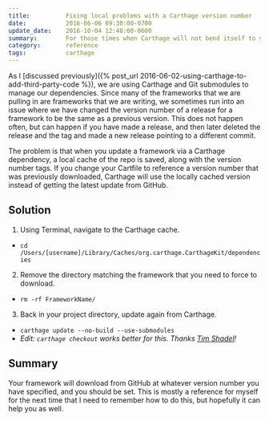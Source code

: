 ```yaml
---
title:          Fixing local problems with a Carthage version number
date:           2016-06-06 09:30:00-0700
update_date:    2016-10-04 12:48:00-0600
summary:        For those times when Carthage will not bend itself to your will.
category:       reference
tags:           carthage
---
```


As I [discussed previously]({% post_url 2016-06-02-using-carthage-to-add-third-party-code %}), we are using Carthage and Git submodules to manage our dependencies. Since many of the frameworks that we are pulling in are frameworks that we are writing, we sometimes run into an issue where we have changed the version number of a release for a framework to be the same as a previous version. This does not happen often, but can happen if you have made a release, and then later deleted the release and the tag and made a new release pointing to a different commit.

The problem is that when you update a framework via a Carthage dependency, a local cache of the repo is saved, along with the version number tags. If you change your Cartfile to reference a version number that was previously downloaded, Carthage will use the locally cached version instead of getting the latest update from GitHub.

## Solution
1. Using Terminal, navigate to the Carthage cache.
  - `cd /Users/[username]/Library/Caches/org.carthage.CarthageKit/dependencies`
2. Remove the directory matching the framework that you need to force to download.
  - `rm -rf FrameworkName/`
3. Back in your project directory, update again from Carthage.
  - `carthage update --no-build --use-submodules`
  - _Edit: `carthage checkout` works better for this. Thanks [Tim Shadel](https://twitter.com/timshadel)!_

## Summary
Your framework will download from GitHub at whatever version number you have specified, and you should be set. This is mostly a reference for myself for the next time that I need to remember how to do this, but hopefully it can help you as well.
